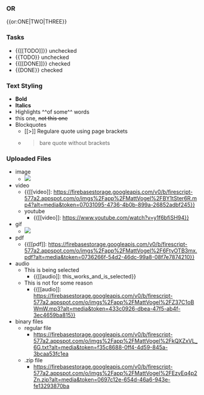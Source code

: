 ### OR

{{or:ONE|TWO|THREE}}

### Tasks

- {{[[TODO]]}} unchecked
- {{TODO}} unchecked
- {{[[DONE]]}} checked
- {{DONE}} checked

### Text Styling

- **Bold**
- __Italics__
- Highlights ^^of some^^ words
- this one, ~~not this one~~
- Blockquotes
  - [[>]] Regulare quote using page brackets
  - > bare quote without brackets

### Uploaded Files

- image
  - ![](https://firebasestorage.googleapis.com/v0/b/firescript-577a2.appspot.com/o/imgs%2Fapp%2FMattVogel%2Ftiz3q_Bm-P.png?alt=media&token=ede018a1-ba7d-4099-8e6c-fa225550ef0e)
- video
  - {{[[video]]: https://firebasestorage.googleapis.com/v0/b/firescript-577a2.appspot.com/o/imgs%2Fapp%2FMattVogel%2FBY1tSter6R.mp4?alt=media&token=07031095-4736-4b0b-899a-26852adbf245}}
  - youtube
    - {{[[video]]: https://www.youtube.com/watch?v=y1f6bfiSH94}}
- gif
  - ![](https://firebasestorage.googleapis.com/v0/b/firescript-577a2.appspot.com/o/imgs%2Fapp%2FMattVogel%2FzAgByL_oF2.gif?alt=media&token=f754e4ba-aadb-43ad-82de-a2f79dc66370)
- pdf
  - {{[[pdf]]: https://firebasestorage.googleapis.com/v0/b/firescript-577a2.appspot.com/o/imgs%2Fapp%2FMattVogel%2F6FtyOTB3mx.pdf?alt=media&token=0736266f-54d2-46dc-99a8-08f7e7874210}}
- audio
  - This is being selected
    - {{[[audio]]: this_works_and_is_selected}}
  - This is not for some reason
    - {{[[audio]]: https://firebasestorage.googleapis.com/v0/b/firescript-577a2.appspot.com/o/imgs%2Fapp%2FMattVogel%2FZ37C1oBWmW.mp3?alt=media&token=433c0926-dbea-47f5-ab4f-3ec4659ba815}}
- binary files
  - regular file
    - https://firebasestorage.googleapis.com/v0/b/firescript-577a2.appspot.com/o/imgs%2Fapp%2FMattVogel%2FkQXZxVL_6G.txt?alt=media&token=f35c8688-0ff4-4d59-845a-3bcaa53fc1ea
  - .zip file
    - https://firebasestorage.googleapis.com/v0/b/firescript-577a2.appspot.com/o/imgs%2Fapp%2FMattVogel%2FEzyEq4p2Zn.zip?alt=media&token=0697c12e-654d-46a6-943e-fe13293870ba
